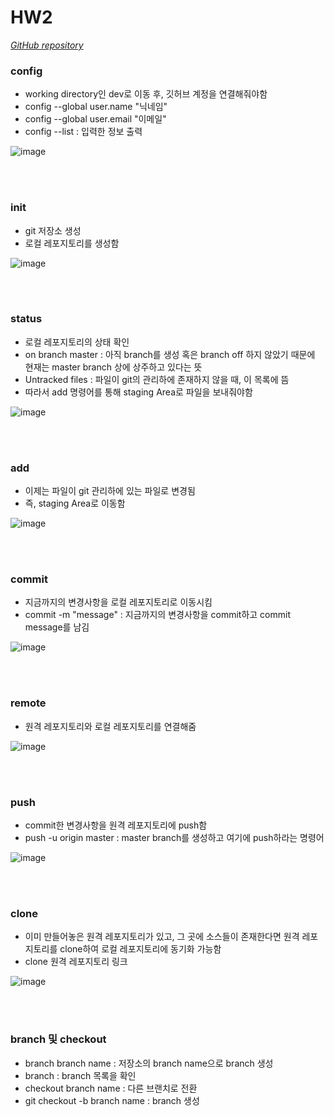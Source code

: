 # HW2

*[GitHub repository](https://github.com/JungHyun21/HW2.git)*


### config
- working directory인 dev로 이동 후, 깃허브 계정을 연결해줘야함
- config --global user.name "닉네임" 
- config --global user.email "이메일" 
- config --list : 입력한 정보 출력


![image](https://user-images.githubusercontent.com/76541903/117542673-8597ed80-b054-11eb-829d-daa3b419e34f.png)

<br><br>

### init
- git 저장소 생성
- 로컬 레포지토리를 생성함


![image](https://user-images.githubusercontent.com/76541903/117542924-939a3e00-b055-11eb-87f6-1a19b384de89.png)

<br><br>

### status
- 로컬 레포지토리의 상태 확인
- on branch master : 아직 branch를 생성 혹은 branch off 하지 않았기 때문에 현재는 master branch 상에 상주하고 있다는 뜻
- Untracked files : 파일이 git의 관리하에 존재하지 않을 때, 이 목록에 뜸
- 따라서 add 명령어를 통해 staging Area로 파일을 보내줘야함


![image](https://user-images.githubusercontent.com/76541903/117543105-5f734d00-b056-11eb-9846-91965b9a4b77.png)

<br><br>

### add
- 이제는 파일이 git 관리하에 있는 파일로 변경됨
- 즉, staging Area로 이동함


![image](https://user-images.githubusercontent.com/76541903/117543185-b416c800-b056-11eb-807c-4120841fca48.png)

<br><br>

### commit
- 지금까지의 변경사항을 로컬 레포지토리로 이동시킴
- commit -m "message" : 지금까지의 변경사항을 commit하고 commit message를 남김


![image](https://user-images.githubusercontent.com/76541903/117543281-15d73200-b057-11eb-98f8-f3e846bbbe28.png)

<br><br>

### remote
- 원격 레포지토리와 로컬 레포지토리를 연결해줌


![image](https://user-images.githubusercontent.com/76541903/117543340-5a62cd80-b057-11eb-98ee-cc6d39bc1916.png)

<br><br>

### push
- commit한 변경사항을 원격 레포지토리에 push함
- push -u origin master : master branch를 생성하고 여기에 push하라는 명령어


![image](https://user-images.githubusercontent.com/76541903/117543418-bc233780-b057-11eb-9395-a24f158b33aa.png)

<br><br>

### clone
- 이미 만들어놓은 원격 레포지토리가 있고, 그 곳에 소스들이 존재한다면 원격 레포지토리를 clone하여 로컬 레포지토리에 동기화 가능함
- clone 원격 레포지토리 링크


![image](https://user-images.githubusercontent.com/76541903/117543530-318f0800-b058-11eb-96a5-c64accefe47b.png)

<br><br>

### branch 및 checkout
- branch branch name : 저장소의 branch name으로 branch 생성
- branch : branch 목록을 확인
- checkout branch name : 다른 브랜치로 전환
- git checkout -b branch name : branch 생성
